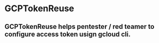 # GCPTokenReuse

## GCPTokenReuse helps pentester / red teamer to configure access token usign gcloud cli.  
